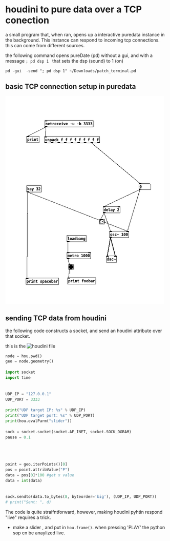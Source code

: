 # houdini to pure data over a TCP conection

a small program that, when ran, opens up a interactive puredata instance in the background. This instance can respond to incoming tcp connections. this can come from different sources.

the following command opens pureDate (pd) without a gui, and with a message ```; pd dsp 1 ``` that sets the dsp (sound) to 1 (on)


```shell
pd -gui  -send "; pd dsp 1" ~/Downloads/patch_terminal.pd
```



## basic TCP connection setup in puredata

![TCP_puredata](media/TCP_puredata.png)


## sending TCP data from houdini 

the following code constructs a socket, and send an houdini attribute over that socket.

this is the ![houdini file](houdini_PD_TCP.hipnc)

```python
node = hou.pwd()
geo = node.geometry()

import socket
import time

 
UDP_IP = "127.0.0.1"
UDP_PORT = 3333

print("UDP target IP: %s" % UDP_IP)
print("UDP target port: %s" % UDP_PORT)
print(hou.evalParm("slider"))

sock = socket.socket(socket.AF_INET, socket.SOCK_DGRAM)
pause = 0.1




point = geo.iterPoints()[0]
pos = point.attribValue("P")
data = pos[0]*100 #get x value
data = int(data)


sock.sendto(data.to_bytes(8, byteorder='big'), (UDP_IP, UDP_PORT))
# print("Sent: ", d)
   ```

The code is quite straifntforward, however, making houdini pyhtin respond "live" requires a trick. 

- make a slider , and put in ```hou.frame()```. when pressing 'PLAY' the python sop cn be anaylized live.

 
        

